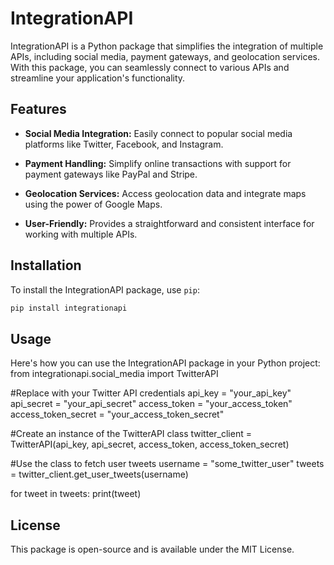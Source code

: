 # IntegrationAPI

IntegrationAPI is a Python package that simplifies the integration of multiple APIs, including social media, payment gateways, and geolocation services. With this package, you can seamlessly connect to various APIs and streamline your application's functionality.

## Features

- **Social Media Integration:** Easily connect to popular social media platforms like Twitter, Facebook, and Instagram.

- **Payment Handling:** Simplify online transactions with support for payment gateways like PayPal and Stripe.

- **Geolocation Services:** Access geolocation data and integrate maps using the power of Google Maps.

- **User-Friendly:** Provides a straightforward and consistent interface for working with multiple APIs.

## Installation

To install the IntegrationAPI package, use `pip`:

```bash
pip install integrationapi
```

## Usage
Here's how you can use the IntegrationAPI package in your Python project:
from integrationapi.social_media import TwitterAPI

#Replace with your Twitter API credentials
api_key = "your_api_key"
api_secret = "your_api_secret"
access_token = "your_access_token"
access_token_secret = "your_access_token_secret"

#Create an instance of the TwitterAPI class
twitter_client = TwitterAPI(api_key, api_secret, access_token, access_token_secret)

#Use the class to fetch user tweets
username = "some_twitter_user"
tweets = twitter_client.get_user_tweets(username)

for tweet in tweets:
    print(tweet)

## License
This package is open-source and is available under the MIT License.
